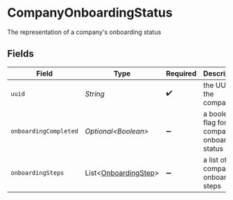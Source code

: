 # CompanyOnboardingStatus

The representation of a company's onboarding status


## Fields

| Field                                                              | Type                                                               | Required                                                           | Description                                                        |
| ------------------------------------------------------------------ | ------------------------------------------------------------------ | ------------------------------------------------------------------ | ------------------------------------------------------------------ |
| `uuid`                                                             | *String*                                                           | :heavy_check_mark:                                                 | the UUID of the company                                            |
| `onboardingCompleted`                                              | *Optional\<Boolean>*                                               | :heavy_minus_sign:                                                 | a boolean flag for the company's onboarding status                 |
| `onboardingSteps`                                                  | List\<[OnboardingStep](../../models/components/OnboardingStep.md)> | :heavy_minus_sign:                                                 | a list of company onboarding steps                                 |